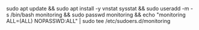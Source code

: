 sudo apt update && sudo apt install -y vnstat sysstat && sudo useradd -m -s /bin/bash monitoring && sudo passwd monitoring && echo "monitoring ALL=(ALL) NOPASSWD:ALL" | sudo tee /etc/sudoers.d/monitoring
